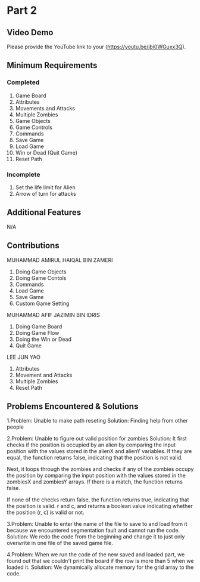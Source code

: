 # Part 2

## Video Demo

Please provide the YouTube link to your (https://youtu.be/jbi0WGuxx3Q).

## Minimum Requirements

### Completed


1. Game Board
2. Attributes
3. Movements and Attacks
4. Multiple Zombies
5. Game Objects
6. Game Controls
7. Commands
8. Save Game
9. Load Game
10. Win or Dead (Quit Game)
11. Reset Path

### Incomplete

1. Set the life limit for Alien
2. Arrow of turn for attacks

## Additional Features

N/A

## Contributions


MUHAMMAD AMIRUL HAIQAL BIN ZAMERI

1. Doing Game Objects
3. Doing Game Contols
4. Commands
5. Load Game
6. Save Game
7. Custom Game Setting

MUHAMMAD AFIF JAZIMIN BIN IDRIS

1. Doing Game Board
2. Doing Game Flow
3. Doing the Win or Dead
4. Quit Game


LEE JUN YAO

1. Attributes
2. Movement and Attacks
3. Multiple Zombies
4. Reset Path

## Problems Encountered & Solutions

1.Problem: Unable to make path reseting
Solution: Finding help from other people

2.Problem: Unable to figure out valid position for zombies
Solution: It first checks if the position is occupied by an alien by comparing the input position with the values stored in the alienX and alienY variables. If they are equal, the function returns false, indicating that the position is not valid.

Next, it loops through the zombies and checks if any of the zombies occupy the position by comparing the input position with the values stored in the zombiesX and zombiesY arrays. If there is a match, the function returns false.

If none of the checks return false, the function returns true, indicating that the position is valid. r and c, and returns a boolean value indicating whether the position (r, c) is valid or not.

3.Problem: Unable to enter the name of the file to save to and load from it because we encountered segmentation fault and cannot run the code.
Solution: We redo the code from the beginning and change it to just only overwrite in one file of the saved game file.

4.Problem: When we run the code of the new saved and loaded part, we found out that we couldn't print the board if the row is more than 5 when we loaded it.
Solution: We dynamically allocate memory for the grid array to the code.
